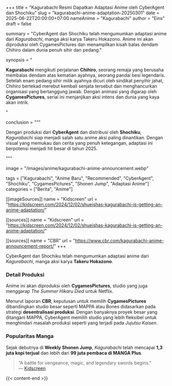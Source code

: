 +++
title = "Kagurabachi Resmi Dapatkan Adaptasi Anime oleh CyberAgent dan Shochiku"
slug = "kagurabachi-anime-adaptation-20250301"
date = 2025-06-22T20:00:00+07:00
nameAnime = "Kagurabachi"
author = "Eins"
draft = false

summary = "CyberAgent dan Shochiku telah mengumumkan adaptasi anime dari *Kagurabachi*, manga aksi karya Takeru Hokazono. Anime ini akan diproduksi oleh CygamesPictures dan menampilkan kisah balas dendam Chihiro dalam dunia penuh sihir dan pedang."

synopsis = "<p><strong>Kagurabachi</strong> mengikuti perjalanan <strong>Chihiro</strong>, seorang remaja yang berusaha membalas dendam atas kematian ayahnya, seorang pandai besi legendaris. Setelah enam pedang sihir milik ayahnya dicuri oleh sindikat penyihir jahat, Chihiro bertekad merebut kembali senjata tersebut dan menghancurkan organisasi yang bertanggung jawab. Dengan animasi yang digarap oleh <strong>CygamesPictures</strong>, serial ini menjanjikan aksi intens dan dunia yang kaya akan intrik.</p>"

conclusion = """<p>Dengan produksi dari <strong>CyberAgent</strong> dan distribusi oleh <strong>Shochiku</strong>, <em>Kagurabachi</em> siap menjadi salah satu anime aksi paling dinantikan. Dengan visual yang memukau dan cerita yang penuh ketegangan, adaptasi ini berpotensi menjadi hit besar di tahun 2025.</p>"""

image = "/images/anime/kagurabachi-anime-announcement.webp"

tags = ["Kagurabachi", "Anime Baru", "Recommended", "CyberAgent", "Shochiku", "CygamesPictures", "Shonen Jump", "Adaptasi Anime"]
categories = ["Berita", "Anime"]



[[imageSources]]
name = "Kidscreen"
url = "https://kidscreen.com/2024/12/02/shueishas-kagurabachi-is-getting-an-anime-adaptation/"



[[sources]]
name = "Kidscreen"
url = "https://kidscreen.com/2024/12/02/shueishas-kagurabachi-is-getting-an-anime-adaptation/"

[[sources]]
name = "CBR"
url = "https://www.cbr.com/kagurabachi-anime-announcement-report/"
+++

CyberAgent dan Shochiku telah mengumumkan adaptasi anime dari *Kagurabachi*, manga aksi karya **Takeru Hokazono**.

### **Detail Produksi**
Anime ini akan diproduksi oleh **CygamesPictures**, studio yang juga menggarap *The Summer Hikaru Died* untuk Netflix.

Menurut laporan **CBR**, keputusan untuk memilih **CygamesPictures** dibandingkan studio besar seperti MAPPA atau Bones didasarkan pada strategi **desentralisasi produksi**. Dengan banyaknya proyek besar yang ditangani MAPPA, CyberAgent memilih studio yang lebih fleksibel untuk menghindari masalah produksi seperti yang terjadi pada *Jujutsu Kaisen*.

### **Popularitas Manga**
Sejak debutnya di **Weekly Shonen Jump**, *Kagurabachi* telah mencapai **1,3 juta kopi terjual** dan lebih dari **99 juta pembaca di MANGA Plus**.

> “A battle for vengeance, magic, and legendary swords begins.”  
> — [Kidscreen](https://kidscreen.com/2024/12/02/shueishas-kagurabachi-is-getting-an-anime-adaptation/)

 
{{< content-end >}}